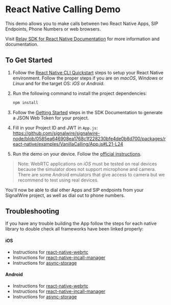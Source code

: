 # React Native Calling Demo

This demo allows you to make calls between two React Native Apps, SIP Endpoints, Phone Numbers or web browsers.

Visit [Relay SDK for React Native Documentation](https://docs.signalwire.com/topics/relay-sdk-react-native) for more information and documentation.

## To Get Started

1. Follow the [React Native CLI Quickstart](https://facebook.github.io/react-native/docs/getting-started#installing-dependencies) steps to setup your React Native environment. Follow the proper steps if you are on _macOS_, _Windows_ or _Linux_ and for the target OS: _iOS_ or _Android_.

2. Run the following command to install the project dependencies:

   ```sh
   npm install
   ```

3. Follow the [Getting Started](https://docs.signalwire.com/topics/relay-sdk-react-native#relay-sdk-for-react-native-using-the-sdk) steps in the SDK Documentation to generate a JSON Web Token for your project.

4. Fill in your Project ID and JWT in `App.js`: https://github.com/signalwire/signalwire-node/blob/0585ea646908ea1768c1f228230bfe4de0b8d700/packages/react-native/examples/VanillaCalling/App.js#L21-L24

5. Run the demo on your device. Follow the [official instructions](https://reactnative.dev/docs/running-on-device).

> Note: WebRTC applications on _iOS_ must be tested on real devices because the simulator does not support microphone and camera. There are some Android emulators that give access to camera but we recommend to test using real devices.

You'll now be able to dial other Apps and SIP endpoints from your SignalWire project, as well as dial out to phone numbers.

## Troubleshooting

If you have any trouble building the App follow the steps for each native library to double check all frameworks have been linked properly:

#### iOS

- Instructions for [react-native-webrtc](https://github.com/react-native-webrtc/react-native-webrtc/blob/master/Documentation/iOSInstallation.md#ios-installation)
- Instructions for [react-native-incall-manager](https://github.com/react-native-webrtc/react-native-incall-manager#ios)
- Instructions for [async-storage](https://github.com/react-native-community/async-storage/blob/LEGACY/docs/Linking.md#ios)

#### Android

- Instructions for [react-native-webrtc](https://github.com/react-native-webrtc/react-native-webrtc/blob/master/Documentation/AndroidInstallation.md)
- Instructions for [react-native-incall-manager](https://github.com/react-native-webrtc/react-native-incall-manager#android)
- Instructions for [async-storage](https://github.com/react-native-community/async-storage/blob/LEGACY/docs/Linking.md#android)
